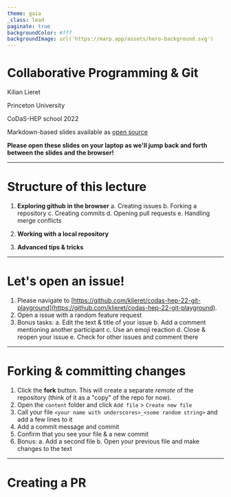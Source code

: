 ```yaml
---
theme: gaia
_class: lead
paginate: true
backgroundColor: #fff
backgroundImage: url('https://marp.app/assets/hero-background.svg')
---
```


# **Collaborative Programming & Git**

Kilian Lieret

Princeton University

CoDaS-HEP school 2022

Markdown-based slides available as [open source](https://github.com/klieret/collaborative-programming-github)

**Please open these slides on your laptop as we'll jump back and forth between the slides and the browser!**

---

# Structure of this lecture

1. **Exploring github in the browser**
  a. Creating issues
  b. Forking a repository
  c. Creating commits
  d. Opening pull requests
  e. Handling merge conflicts

2. **Working with a local repository**

3. **Advanced tips & tricks**

---

# Let's open an issue!

1. Please navigate to [https://github.com/klieret/codas-hep-22-git-playground](https://github.com/klieret/codas-hep-22-git-playground).
2. Open a issue with a random feature request
3. Bonus tasks:
  a. Edit the text & title of your issue
  b. Add a comment mentioning another participant
  c. Use an emoji reaction
  d. Close & reopen your issue
  e. Check for other issues and comment there

---

# Forking & committing changes

1. Click the **fork** button. This will create a separate *remote* of the repository (think of it as a "copy" of the repo for now).
2. Open the `content` folder and click `Add file` > `Create new file`
3. Call your file `<your name with underscores>_<some random string>` and add a few lines to it
4. Add a commit message and commit
5. Confirm that you see your file & a new commit
6. Bonus:
   a. Add a second file
   b. Open your previous file and make changes to the text

---

# Creating a PR